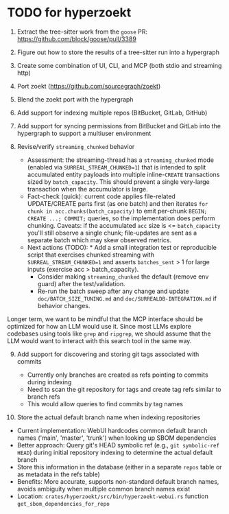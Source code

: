 # TODO for hyperzoekt

1. Extract the tree-sitter work from the `goose` PR: https://github.com/block/goose/pull/3389
2. Figure out how to store the results of a tree-sitter run into a hypergraph
3. Create some combination of UI, CLI, and MCP (both stdio and streaming http)
4. Port zoekt (https://github.com/sourcegraph/zoekt)
5. Blend the zoekt port with the hypergraph
6. Add support for indexing multiple repos (BitBucket, GitLab, GitHub)
7. Add support for syncing permissions from BitBucket and GitLab into the hypergraph to support a multiuser environment

8. Revise/verify `streaming_chunked` behavior
	 - Assessment: the streaming-thread has a `streaming_chunked` mode (enabled via `SURREAL_STREAM_CHUNKED=1`) that is intended to split accumulated entity payloads into multiple inline-`CREATE` transactions sized by `batch_capacity`. This should prevent a single very-large transaction when the accumulator is large.
	 - Fact-check (quick): current code applies file-related UPDATE/CREATE parts first (as one batch) and then iterates `for chunk in acc.chunks(batch_capacity)` to emit per-chunk `BEGIN; CREATE ...; COMMIT;` queries, so the implementation does perform chunking. Caveats: if the accumulated `acc` size is <= `batch_capacity` you'll still observe a single chunk; file-updates are sent as a separate batch which may skew observed metrics.
	 - Next actions (TODO):
			* Add a small integration test or reproducible script that exercises chunked streaming with `SURREAL_STREAM_CHUNKED=1` and asserts `batches_sent` > 1 for large inputs (exercise acc > batch_capacity).
		 * Consider making `streaming_chunked` the default (remove env guard) after the test/validation.
		 * Re-run the batch sweep after any change and update `doc/BATCH_SIZE_TUNING.md` and `doc/SURREALDB-INTEGRATION.md` if behavior changes.

Longer term, we want to be mindful that the MCP interface should be optimized for how
an LLM would use it.  Since most LLMs explore codebases using tools like `grep` and
`ripgrep`, we should assume that the LLM would want to interact with this search tool
in the same way.

9. Add support for discovering and storing git tags associated with commits
   - Currently only branches are created as refs pointing to commits during indexing
   - Need to scan the git repository for tags and create tag refs similar to branch refs
   - This would allow queries to find commits by tag names

10. Store the actual default branch name when indexing repositories
   - Current implementation: WebUI hardcodes common default branch names ('main', 'master', 'trunk') when looking up SBOM dependencies
   - Better approach: Query git's HEAD symbolic ref (e.g., `git symbolic-ref HEAD`) during initial repository indexing to determine the actual default branch
   - Store this information in the database (either in a separate `repos` table or as metadata in the refs table)
   - Benefits: More accurate, supports non-standard default branch names, avoids ambiguity when multiple common branch names exist
   - Location: `crates/hyperzoekt/src/bin/hyperzoekt-webui.rs` function `get_sbom_dependencies_for_repo`